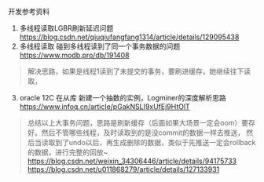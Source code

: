 开发参考资料

1. 多线程读取LGBR刷新延迟问题
https://blog.csdn.net/qiuqiufangfang1314/article/details/129095438
2. 多线程读取 碰到多线程读到了同一个事务数据的问题
https://www.modb.pro/db/191408
> 解决思路，如果是线程1读到了未提交的事务，要刷进缓存，她继续往下读取，

3. oracle 12C 在从库 新建一个抽数的实例，Logminer的深度解析思路
https://www.infoq.cn/article/pGakNSLI9xUfEj9HtOlT

> 总结以上大事务问题，思路是刷新缓存（后面如果大场景一定会oom）要存好。然后不管哪些线程，及时读取到的是没commit的数据一样去推送，
> 然后当读取到了undo以后，再生成删除的数据，类似于先推送一定会rollback的数据，进行完整的回放~
https://blog.csdn.net/weixin_34306446/article/details/94175733  
> https://blog.csdn.net/u011868279/article/details/127133931
